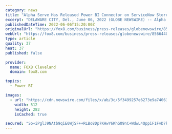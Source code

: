 ```yaml
---
category: news
title: "Alpha Serve Has Released Power BI Connector on ServiceNow Store"
excerpt: "DELAWARE CITY, Del., June 06, 2022 (GLOBE NEWSWIRE) -- Alpha Serve has created the Power BI Connector to help organizations add their ServiceNow information as a data source to Power BI and be ..."
publishedDateTime: 2022-06-06T15:20:00Z
originalUrl: "https://fox8.com/business/press-releases/globenewswire/8566440/alpha-serve-has-released-power-bi-connector-on-servicenow-store/"
webUrl: "https://fox8.com/business/press-releases/globenewswire/8566440/alpha-serve-has-released-power-bi-connector-on-servicenow-store/"
type: article
quality: 37
heat: 37
published: false

provider:
  name: FOX8 Cleveland
  domain: fox8.com

topics:
  - Power BI

images:
  - url: "https://cdn.newswire.com/files/x/ab/3c/5f3499257e6273e9a74063384a28.jpg"
    width: 512
    height: 282
    isCached: true

secured: "So+iPglJ9NAtb9qiE0WjSF++RLBo8Dp7KHwY6KhGO9nC+WdwL4QppiF1FvD7koY5gAY6AbGUw+gVFKRcIyJ10QA3JNqKXZJqdKiu8al1rg+ucGOnAQ8DF6igIfMjf22bN/X6sblvLTNT5BzjxgzOL6J/RpfNVg+kbT1jD9BvDZa8xElt6CKymnBh4Es5OD+tXX4fAcDcce50L4UUTJN5zdAyALovuPX3jcOVLKxNp/oVNZUMXl+T2PlaDScn7muuBXjZ2APoj4z7HQnObYphys6etbwcGwgNdfTCMwSbIVT/d40FUpO0phprfmXO/kXkZfHsCyYCLw3GNUcfqF/oTfwQg+dISKUEJ535rFYG56E=;zKw8TraTCvmYFwLbCHYRdg=="
---
```


